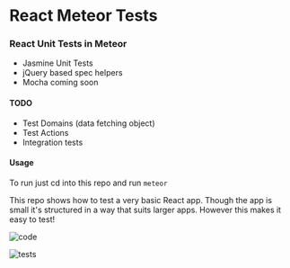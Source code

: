 # React Meteor Tests
### React Unit Tests in Meteor

- Jasmine Unit Tests
- jQuery based spec helpers
- Mocha coming soon

#### TODO
- Test Domains (data fetching object)
- Test Actions
- Integration tests

#### Usage
To run just cd into this repo and run `meteor`


This repo shows how to test a very basic React app. Though the app is small it's structured in a way that suits 
larger apps. However this makes it easy to test!

![code](https://s3.amazonaws.com/f.cl.ly/items/0q1c3v381r2I2O320l1V/Screen%20Shot%202015-07-19%20at%2012.10.52%20AM.png)

![tests](https://s3.amazonaws.com/f.cl.ly/items/1G2q3x0u3N2l2p2R2x0V/Screen%20Shot%202015-07-19%20at%2012.10.11%20AM.png)
